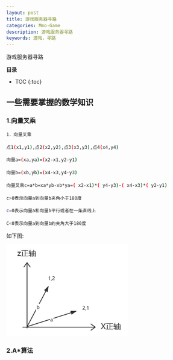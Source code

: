 ```yaml
---
layout: post
title: 游戏服务器寻路
categories: Mmo-Game
description: 游戏服务器寻路
keywords: 游戏，寻路
---
```


游戏服务器寻路

**目录**

* TOC
{:toc}

## 一些需要掌握的数学知识

### 1.向量叉乘

```sh
1．向量叉乘

点1(x1,y1),点2(x2,y2),点3(x3,y3),点4(x4,y4)

向量a=(xa,ya)=(x2-x1,y2-y1)

向量b=(xb,yb)=(x4-x3,y4-y3)

向量叉乘c=a*b=xa*yb-xb*ya=( x2-x1)*( y4-y3)-( x4-x3)*( y2-y1)

c>0表示向量a到向量b夹角小于180度

c=0表示向量a和向量b平行或者在一条直线上

C<0表示向量a到向量b的夹角大于180度
```

如下图:

![](/images/posts/mmo_game/findpath/1.png)

### 2.A*算法
